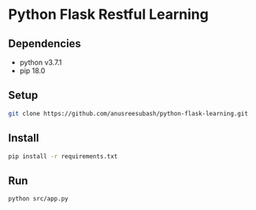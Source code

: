 # Python Flask Restful Learning

## Dependencies
* python v3.7.1
* pip 18.0

## Setup
```bash
git clone https://github.com/anusreesubash/python-flask-learning.git
```

## Install
```bash
pip install -r requirements.txt
```

## Run
```bash
python src/app.py
```